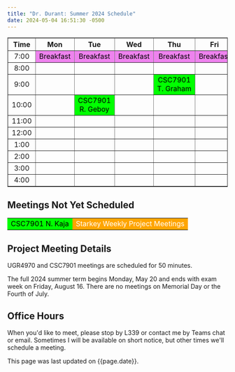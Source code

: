 ```yaml
---
title: "Dr. Durant: Summer 2024 Schedule"
date: 2024-05-04 16:51:30 -0500
---
```


<style type="text/css">
td         { text-align: center;                        }
td.am      { background-color: red;     color: white;   }
td.starkey { background-color: orange;  color: white;   }
td.csc7901 { background-color: lime;    color: black;   }
td.lunch   { background-color: violet;  color: black;   }
</style>

<div align="center">
<table border>
<tr><th>Time</th>   <th>Mon</th>                        <th>Tue</th>                                    <th>Wed</th>                        <th>Thu</th>                                    <th>Fri</th>                    </tr>
<tr><td>7:00</td>   <td class="lunch">Breakfast</td>    <td class="lunch">Breakfast</td>                <td class="lunch">Breakfast</td>    <td class="lunch">Breakfast</td>                <td class="lunch">Breakfast</td></tr>
<tr><td>8:00</td>   <td>&nbsp;</td>                     <td>&nbsp;</td>                                 <td>&nbsp;</td>                     <td>&nbsp;</td>                                 <td>&nbsp;</td>                 </tr>
<tr><td>9:00</td>   <td>&nbsp;</td>                     <td>&nbsp;</td>                                 <td>&nbsp;</td>                     <td class="csc7901">CSC7901 T.&nbsp;Graham</td> <td>&nbsp;</td>                 </tr>
<tr><td>10:00</td>  <td>&nbsp;</td>                     <td class="csc7901">CSC7901 R.&nbsp;Geboy</td>  <td>&nbsp;</td>                     <td>&nbsp;</td>                                 <td>&nbsp;</td>                 </tr>
<tr><td>11:00</td>  <td>&nbsp;</td>                     <td>&nbsp;</td>                                 <td>&nbsp;</td>                     <td>&nbsp;</td>                                 <td>&nbsp;</td>                 </tr>
<tr><td>12:00</td>  <td>&nbsp;</td>                     <td>&nbsp;</td>                                 <td>&nbsp;</td>                     <td>&nbsp;</td>                                 <td>&nbsp;</td>                 </tr>
<tr><td>1:00</td>   <td>&nbsp;</td>                     <td>&nbsp;</td>                                 <td>&nbsp;</td>                     <td>&nbsp;</td>                                 <td>&nbsp;</td>                 </tr>
<tr><td>2:00</td>   <td>&nbsp;</td>                     <td>&nbsp;</td>                                 <td>&nbsp;</td>                     <td>&nbsp;</td>                                 <td>&nbsp;</td>                 </tr>
<tr><td>3:00</td>   <td>&nbsp;</td>                     <td>&nbsp;</td>                                 <td>&nbsp;</td>                     <td>&nbsp;</td>                                 <td>&nbsp;</td>                 </tr>
<tr><td>4:00</td>   <td>&nbsp;</td>                     <td>&nbsp;</td>                                 <td>&nbsp;</td>                     <td>&nbsp;</td>                                 <td>&nbsp;</td>                 </tr>
</table>
</div>

## Meetings Not Yet Scheduled
<table><tr>
<td class="csc7901">CSC7901 N.&nbsp;Kaja</td>
<td class="starkey">Starkey Weekly Project Meetings</td>
</tr></table>

## Project Meeting Details
UGR4970 and CSC7901 meetings are scheduled for 50 minutes.

The full 2024 summer term begins Monday, May 20 and ends with exam week on Friday, August 16. There are no meetings on Memorial Day or the Fourth of July.

## Office Hours
When you'd like to meet, please stop by L339 or contact me by Teams chat or email. Sometimes I will be available on short notice, but other times we'll schedule a meeting.

This page was last updated on {{page.date}}.

